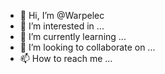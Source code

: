 - 👋 Hi, I’m @Warpelec
- 👀 I’m interested in ...
- 🌱 I’m currently learning ...
- 💞️ I’m looking to collaborate on ...
- 📫 How to reach me ...

<!---
Warpelec/Warpelec is a ✨ special ✨ repository because its `README.md` (this file) appears on your GitHub profile.
You can click the Preview link to take a look at your changes.
--->
